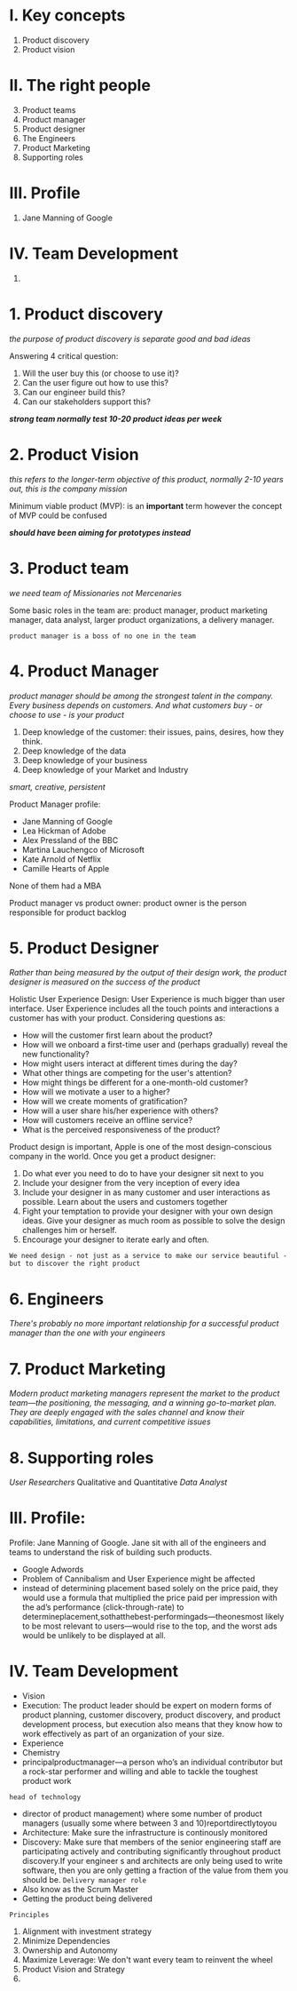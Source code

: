 # I. Key concepts
1. Product discovery
2. Product vision

# II. The right people

3. Product teams
4. Product manager
5. Product designer
6. The Engineers
7. Product Marketing
8. Supporting roles

# III. Profile

1. Jane Manning of Google

# IV. Team Development
1. 


# 1. Product discovery
*the purpose of product discovery is separate good and bad ideas*

Answering 4 critical question:
1. Will the user buy this (or choose to use it)?
2. Can the user figure out how to use this?
3. Can our engineer build this?
4. Can our stakeholders support this?

***strong team normally test 10-20 product ideas per week***

# 2. Product Vision
*this refers to the longer-term objective of this product, normally 2-10 years out, this is the company mission*

Minimum viable product (MVP): is an **important** term however the concept of MVP could be confused 

***should have been aiming for prototypes instead*** 

# 3. Product team
*we need team of Missionaries not Mercenaries*

Some basic roles in the team are: product manager, product marketing manager, data analyst, larger product organizations, a delivery manager.

`product manager is a boss of no one in the team`

# 4. Product Manager
*product manager should be among the strongest talent in the company. Every business depends on customers. And what customers buy - or choose to use - is your product*
1. Deep knowledge of the customer: their issues, pains, desires, how they think.
2. Deep knowledge of the data
3. Deep knowledge of your business
4. Deep knowledge of your Market and Industry

*smart, creative, persistent*

Product Manager profile:
- Jane Manning of Google
- Lea Hickman of Adobe
- Alex Pressland of the BBC
- Martina Lauchengco of Microsoft
- Kate Arnold of Netflix
- Camille Hearts of Apple

None of them had a MBA

Product manager vs product owner: product owner is the person responsible for product backlog

# 5. Product Designer
*Rather than being measured by the output of their design work, the product designer is measured on the success of the product*

Holistic User Experience Design: User Experience is much bigger than user interface. User Experience includes all the touch points and interactions a customer has with your product. Considering questions as:

- How will the customer first learn about the product?
- How will we onboard a first-time user and (perhaps gradually) reveal the new functionality?
- How might users interact at different times during the day?
- What other things are competing for the user's attention?
- How might things be different for a one-month-old customer?
- How will we motivate a user to a higher?
- How will we create moments of gratification?
- How will a user share his/her experience with others?
- How will customers receive an offline service?
- What is the perceived responsiveness of the product?

Product design is important, Apple is one of the most design-conscious company in the world. Once you get a product designer:
1. Do what ever you need to do to have your designer sit next to you
2. Include your designer from the very inception of every idea
3. Include your designer in as many customer and user interactions as possible. Learn about the users and customers together
4. Fight your temptation to provide your designer with your own design ideas. Give your designer as much room as possible to solve the design challenges him or herself.
5. Encourage your designer to iterate early and often.

`We need design - not just as a service to make our service beautiful - but to discover the right product`

# 6. Engineers
*There's probably no more important relationship for a successful product manager than the one with your engineers*

# 7. Product Marketing
*Modern product marketing managers represent the market to the product team—the positioning, the messaging, and a winning go-to-market plan. They are deeply engaged with the sales channel and know their capabilities, limitations, and current competitive issues*

# 8. Supporting roles

*User Researchers*
Qualitative and Quantitative
*Data Analyst*

# III. Profile:

Profile: Jane Manning of Google. Jane sit with all of the engineers and teams to understand the risk of building such products.
- Google Adwords
- Problem of Cannibalism and User Experience might be affected
- instead of determining placement based solely on the price paid, they would use a formula that multiplied the price paid per impression with the ad’s performance (click-through-rate) to determineplacement,sothatthebest-performingads—theonesmost likely to be most relevant to users—would rise to the top, and the worst ads would be unlikely to be displayed at all.


# IV. Team Development
- Vision
- Execution: The product leader should be expert on modern forms of product planning, customer discovery, product discovery, and product development process, but execution also means that they know how to work effectively as part of an organization of your size. 
- Experience
- Chemistry
- principalproductmanager—a person who’s an individual contributor but a rock-star performer and willing and able to tackle the toughest product work

`head of technology`
- director of product management) where some number of product managers (usually some where between 3 and 10)reportdirectlytoyou
-  Architecture: Make sure the infrastructure is continously monitored
- Discovery: Make sure that members of the senior engineering staff are participating actively and contributing significantly throughout product discovery.If your engineer s and architects are only being used to write software, then you are only getting a fraction of the value from them you should be.
`Delivery manager role`
- Also know as the Scrum Master
- Getting the product being delivered

`Principles`
1. Alignment with investment strategy
2. Minimize Dependencies
3. Ownership and Autonomy
4. Maximize Leverage: We don't want every team to reinvent the wheel
5. Product Vision and Strategy
6.









